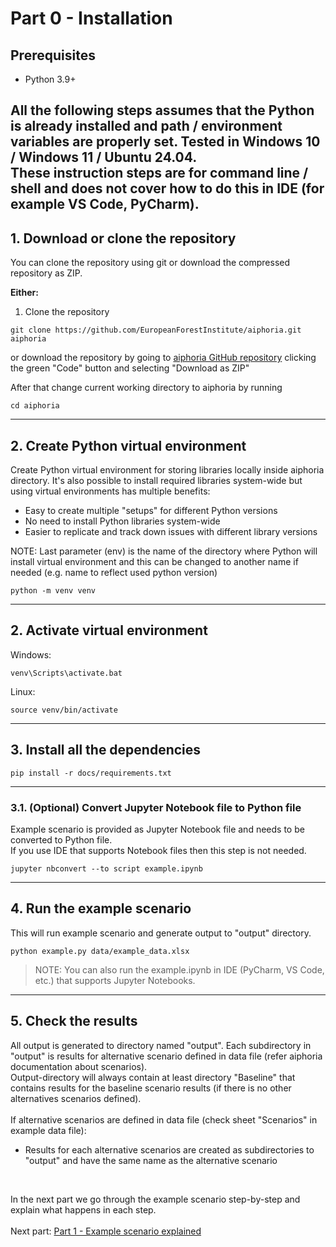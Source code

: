 # Part 0 - Installation

## Prerequisites
- Python 3.9+

All the following steps assumes that the Python is already installed and path / environment variables are properly set.
Tested in Windows 10 / Windows 11 / Ubuntu 24.04.<br>
These instruction steps are for command line / shell and does not cover how to do this in IDE (for example VS Code, PyCharm).
---

## 1. Download or clone the repository
You can clone the repository using git or download the compressed repository as ZIP.

**Either:**
1) Clone the repository
```
git clone https://github.com/EuropeanForestInstitute/aiphoria.git aiphoria
```

or download the repository by going to [aiphoria GitHub repository](https://github.com/EuropeanForestInstitute/aiphoria) clicking the green "Code" button and selecting "Download as ZIP"


After that change current working directory to aiphoria by running
```
cd aiphoria
```

---
## 2. Create Python virtual environment
Create Python virtual environment for storing libraries locally inside aiphoria directory.
It's also possible to install required libraries system-wide but using virtual environments
has multiple benefits:
-  Easy to create multiple "setups" for different Python versions
- No need to install Python libraries system-wide
- Easier to replicate and track down issues with different library versions

NOTE: Last parameter (env) is the name of the directory where Python will install virtual environment
and this can be changed to another name if needed (e.g. name to reflect used python version)

```
python -m venv venv
```

---
## 2. Activate virtual environment
Windows:
```
venv\Scripts\activate.bat
```

Linux:
```
source venv/bin/activate
```

---
## 3. Install all the dependencies
```
pip install -r docs/requirements.txt
```

---
### 3.1. (Optional) Convert Jupyter Notebook file to Python file
Example scenario is provided as Jupyter Notebook file and needs to be converted to Python file.<br>
If you use IDE that supports Notebook files then this step is not needed.
```
jupyter nbconvert --to script example.ipynb
```

---
## 4. Run the example scenario
This will run example scenario and generate output to "output" directory.
```
python example.py data/example_data.xlsx
```

> NOTE: You can also run the example.ipynb in IDE (PyCharm, VS Code, etc.) that supports Jupyter Notebooks.

---
## 5. Check the results
All output is generated to directory named "output". Each subdirectory in "output" is results for alternative scenario defined in data file (refer aiphoria documentation about scenarios).<br>
Output-directory will always contain at least directory "Baseline" that contains results for the baseline scenario results (if there is no other alternatives scenarios defined).<br><br>
If alternative scenarios are defined in data file (check sheet "Scenarios" in example data file):<br>
- Results for each alternative scenarios are created as subdirectories to "output" and have the same name as the alternative scenario 
<br>

In the next part we go through the example scenario step-by-step and explain what happens in each step.<br> 
<br>
Next part: [Part 1 - Example scenario explained](Part_1_-_Example_scenario_explained.md)
